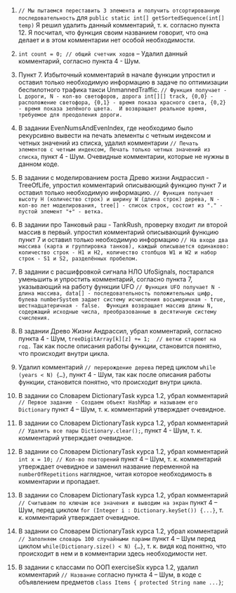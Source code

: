 1.	`// Мы пытаемся переставить 3 элемента и получить отсортированную последовательность` для `public static int[] getSortedSequence(int[] temp)`
Я решил удалить данный комментарий, т. к. согласно пункта 12. Я посчитал, что функция своим названием говорит, что она делает и в этом комментарии нет особой необходимости.


2.	`int count = 0; // общий счетчик ходов` – Удалил данный комментарий, согласно пункта 4 - Шум.


3.	Пункт 7. Избыточный комментарий в начале функции упростил и оставил только необходимую информацию в задаче по оптимизации беспилотного трафика такси UnmannedTraffic.
`// Функция получает - L дороги, N - кол-во светофоров, дорога int[][] track,
{0,0} - расположение светофора, {0,1} - время показа красного света, {0,2} - время показа зелёного цвета. 
И возвращает реальное время, требуемое для преодоления дороги.`


4.	В задании EvenNumsAndEvenIndex, где необходимо было рекурсивно вывести на печать элементы с четным индексом и четных значений из списка, удалил комментарии
`// Печать элементов с четным индексом, Печать только четных значений из списка`, пункт 4 - Шум.
Очевидные комментарии, которые не нужны в данном коде.


5.	В задании с моделированием роста Древо жизни Андрассил - TreeOfLife, упростил комментарий описывающий функцию пункт 7 и оставил только необходимую информацию.
`// Функция получает высоту H (количество строк) и ширину W (длина строк) дерева,
N - кол-во лет моделирования, tree[] - список строк, состоит из "." - пустой элемент "+" - ветка.`


6.	В задании про Танковый раш - TankRush, проверку входит ли второй массив в первый. упростил комментарий описывающий функцию пункт 7 и оставил только необходимую информацию
`// На входе два массива (карта и группировка танков), каждый описывается одинаково: количество строк - H1 и H2,
количество столбцов W1 и W2 и набор строк - S1 и S2, разделённых пробелом.`


7.	В задании с расшифровкой сигнала НЛО UfoSignals, постарался уменьшить и упростить комментарий, согласно пункта 7, указывающий на работу функции UFO 
`// Функция UFO получает N - длина массива, data[] - последовательность положительных цифр,
булева numberSystem задает систему исчисления восьмеричная - true, шестнадцатеричная - false. 
Функция возвращает массив длины N, содержащий исходные числа, преобразованные в десятичную систему счисления.`


8.	В задании Древо Жизни Андрассил, убрал комментарий, согласно пункта 4 - Шум, `treeDigitArray[k][z] += 1; 
// ветки стареют на год.` Так как после описания работы функции, становится понятно, что происходит внутри цикла.


9.	Удалил комментарий `// перерождение дерева` перед циклом `while (years < N) {…}`, пункт 4 - Шум, 
так как после описания работы функции, становится понятно, что происходит внутри цикла.


10.	В задании со Словарем DictionaryTask курса 1.2, убрал комментарий `// Первое задание - Создаем объект HashMap и называем его Dictionary` 
пункт 4 – Шум, т. к. комментарий утверждает очевидное.


11.	В задании со Словарем DictionaryTask курса 1.2, убрал комментарий `// Удалить все пары Dictionary.clear();`, пункт 4 - Шум, т. к. комментарий утверждает очевидное.


12.	В задании со Словарем DictionaryTask курса 1.2, убрал комментарий `int x = 10; // Кол-во повторений` пункт 4 – Шум,
т. к. комментарий утверждает очевидное и заменил название переменной на `numberOfRepetitions` наглядное, читая которое необходимость в комментарии и пропадает.


13.	В задании со Словарем DictionaryTask курса 1.2, убрал комментарий `// Считываем по ключам все значения и выводим на экран` пункт 4 – Шум,
перед циклом `for (Integer i : Dictionary.keySet()) {...}`, т. к. комментарий утверждает очевидное.


14.	В задании со Словарем DictionaryTask курса 1.2, убрал комментарий `// Заполняем словарь 100 случайными парами` 
пункт 4 – Шум перед циклом `while(Dictionary.size() < N) {…}`, т. к. видя код понятно, что происходит в нем и в комментарии здесь необходимости нет.


15.	В задании с классами по ООП exerciseSix курса 1.2, удалил комментарий `// Название` согласно пункта 4 – Шум, 
в коде с объявлением предметов `class Items { protected String name ...}`;

